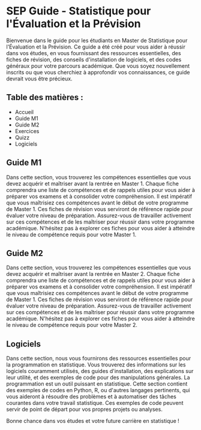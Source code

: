 # SEP Guide - Statistique pour l'Évaluation et la Prévision

Bienvenue dans le guide pour les étudiants en Master de Statistique pour l'Évaluation et la Prévision. 
Ce guide a été créé pour vous aider à réussir dans vos études, en vous fournissant des ressources essentielles, des fiches de révision, des conseils d'installation de logiciels, et des codes généraux pour votre parcours académique. 
Que vous soyez nouvellement inscrits ou que vous cherchiez à approfondir vos connaissances, ce guide devrait vous être précieux.

## Table des matières :
 - Accueil 
 - Guide M1
 - Guide M2
 - Exercices
 - Quizz
 - Logiciels


## Guide M1
Dans cette section, vous trouverez les compétences essentielles que vous devez acquérir et maîtriser avant la rentrée en Master 1. Chaque fiche comprendra une liste de compétences et de rappels utiles pour vous aider à préparer vos examens et à consolider votre compréhension. Il est impératif que vous maîtrisiez ces compétences avant le début de votre programme de Master 1.
Ces fiches de révision vous serviront de référence rapide pour évaluer votre niveau de préparation. Assurez-vous de travailler activement sur ces compétences et de les maîtriser pour réussir dans votre programme académique.
N'hésitez pas à explorer ces fiches pour vous aider à atteindre le niveau de compétence requis pour votre Master 1.

## Guide M2
Dans cette section, vous trouverez les compétences essentielles que vous devez acquérir et maîtriser avant la rentrée en Master 2. Chaque fiche comprendra une liste de compétences et de rappels utiles pour vous aider à préparer vos examens et à consolider votre compréhension. Il est impératif que vous maîtrisiez ces compétences avant le début de votre programme de Master 1.
Ces fiches de révision vous serviront de référence rapide pour évaluer votre niveau de préparation. Assurez-vous de travailler activement sur ces compétences et de les maîtriser pour réussir dans votre programme académique.
N'hésitez pas à explorer ces fiches pour vous aider à atteindre le niveau de compétence requis pour votre Master 2.

## Logiciels 
Dans cette section, nous vous fournirons des ressources essentielles pour la programmation en statistique. Vous trouverez des informations sur les logiciels couramment utilisés, des guides d'installation, des explications sur leur utilité, et des exemples de code pour des manipulations générales. La programmation est un outil puissant en statistique. Cette section contient des exemples de codes en Python, R, ou d'autres langages pertinents, qui vous aideront à résoudre des problèmes et à automatiser des tâches courantes dans votre travail statistique. Ces exemples de code peuvent servir de point de départ pour vos propres projets ou analyses.

Bonne chance dans vos études et votre future carrière en statistique !
